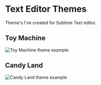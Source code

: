 Text Editor Themes
=============

Theme's I've created for Sublime Text editor.

Toy Machine
--------------

![Toy Machine theme example](https://raw.github.com/ryanburgess/Editor-Themes/Editor-Themes/previews/ToyMachine.png)


Candy Land
--------------

![Candy Land theme example](https://raw.github.com/ryanburgess/Editor-Themes/Editor-Themes/previews/CandyLand.png)

